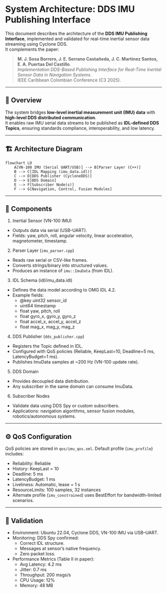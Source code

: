 # System Architecture: DDS IMU Publishing Interface

This document describes the architecture of the **DDS IMU Publishing Interface**, implemented and validated for real-time inertial sensor data streaming using Cyclone DDS.  
It complements the paper:

> **M. J. Sosa Borrero, J. E. Serrano Castañeda, J. C. Martinez Santos, E. A. Puertas Del Castillo**.  
> *Implementation DDS-Based Publishing Interface for Real-Time Inertial Sensor Data in Navigation Systems*.  
> IEEE Caribbean Colombian Conference (C3 2025).

---

## 📑 Overview

The system bridges **low-level inertial measurement unit (IMU) data** with **high-level DDS distributed communication**.  
It enables raw IMU serial data streams to be published as **IDL-defined DDS Topics**, ensuring standards compliance, interoperability, and low latency.

---

## 🏗️ Architecture Diagram

```mermaid
flowchart LD
    A[VN-100 IMU (Serial UART/USB)] --> B[Parser Layer (C++)]
    B --> C[IDL Mapping (imu_data.idl)]
    C --> D[DDS Publisher (CycloneDDS)]
    D --> E[DDS Domain]
    E --> F[Subscriber Node(s)]
    F --> G[Navigation, Control, Fusion Modules]
```

---

## 🔧 Components

1. Inertial Sensor (VN-100 IMU)
- Outputs data via serial (USB–UART).
- Fields: yaw, pitch, roll, angular velocity, linear acceleration, magnetometer, timestamp.

2. Parser Layer (`imu_parser.cpp`)
- Reads raw serial or CSV-like frames.
- Converts strings/binary into structured values.
- Produces an instance of `imu::ImuData` (from IDL).

3. IDL Schema (idl/imu_data.idl)
- Defines the data model according to OMG IDL 4.2.
- Example fields:
    - @key uint32 sensor_id
    - uint64 timestamp
    - float yaw, pitch, roll
    - float gyro_x, gyro_y, gyro_z
    - float accel_x, accel_y, accel_z
    - float mag_x, mag_y, mag_z

4. DDS Publisher (`dds_publisher.cpp`)
- Registers the Topic defined in IDL.
- Configured with QoS policies (Reliable, KeepLast=10, Deadline=5 ms, LatencyBudget=1 ms).
- Publishes ImuData samples at ~200 Hz (VN-100 update rate).

5. DDS Domain
- Provides decoupled data distribution.
- Any subscriber in the same domain can consume ImuData.

6. Subscriber Nodes
- Validate data using DDS Spy or custom subscribers.
- Applications: navigation algorithms, sensor fusion modules, robotics/autonomous systems.

---

## ⚙️ QoS Configuration

QoS policies are stored in `qos/imu_qos.xml`.
Default profile (`imu_profile`) includes:
- Reliability: Reliable
- History: KeepLast = 10
- Deadline: 5 ms
- LatencyBudget: 1 ms
- Liveliness: Automatic, lease = 1 s
- ResourceLimits: 100 samples, 32 instances
- Alternate profile (`imu_constrained`) uses BestEffort for bandwidth-limited scenarios.

---

## 🧪 Validation

- Environment: Ubuntu 22.04, Cyclone DDS, VN-100 IMU via USB–UART.
- Monitoring: DDS Spy confirmed:
    - Correct IDL structure.
    - Messages at sensor’s native frequency.
    - Zero packet loss.
- Performance Metrics (Table II in paper):
    - Avg Latency: 4.2 ms
    - Jitter: 0.7 ms
    - Throughput: 200 msgs/s
    - CPU Usage: 12%
    - Memory: 48 MB